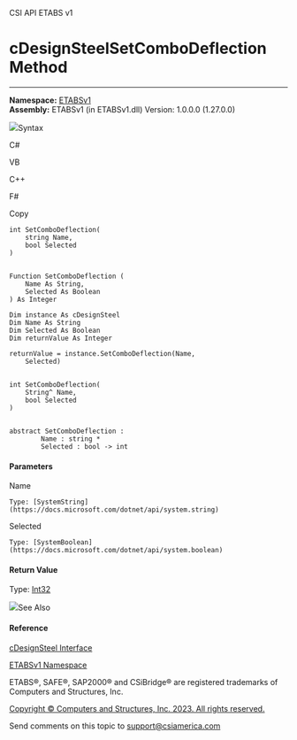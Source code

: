 ﻿

CSI API ETABS v1

# cDesignSteelSetComboDeflection Method  
  
---  
  
**Namespace:** [ETABSv1](2780f1b8-2033-5289-2298-1cdb2a7508d9.htm)  
**Assembly:** ETABSv1 (in ETABSv1.dll) Version: 1.0.0.0 (1.27.0.0)

![](../icons/SectionExpanded.png)Syntax

C#

VB

C++

F#

Copy

    
    
    int SetComboDeflection(
    	string Name,
    	bool Selected
    )
    
    
    Function SetComboDeflection ( 
    	Name As String,
    	Selected As Boolean
    ) As Integer
    
    Dim instance As cDesignSteel
    Dim Name As String
    Dim Selected As Boolean
    Dim returnValue As Integer
    
    returnValue = instance.SetComboDeflection(Name, 
    	Selected)
    
    
    int SetComboDeflection(
    	String^ Name, 
    	bool Selected
    )
    
    
    abstract SetComboDeflection : 
            Name : string * 
            Selected : bool -> int 
    

#### Parameters

Name

    Type: [SystemString](https://docs.microsoft.com/dotnet/api/system.string)  

Selected

    Type: [SystemBoolean](https://docs.microsoft.com/dotnet/api/system.boolean)  

#### Return Value

Type: [Int32](https://docs.microsoft.com/dotnet/api/system.int32)

![](../icons/SectionExpanded.png)See Also

#### Reference

[cDesignSteel Interface](b1c226bd-117b-fef1-3ecf-9501e542b220.htm)

[ETABSv1 Namespace](2780f1b8-2033-5289-2298-1cdb2a7508d9.htm)

ETABS®, SAFE®, SAP2000® and CSiBridge® are registered trademarks of Computers
and Structures, Inc.  

[Copyright © Computers and Structures, Inc. 2023. All rights
reserved.](http://www.csiamerica.com)

Send comments on this topic to
[support@csiamerica.com](mailto:support%40csiamerica.com?Subject=CSI%20API%20ETABS%20v1)

